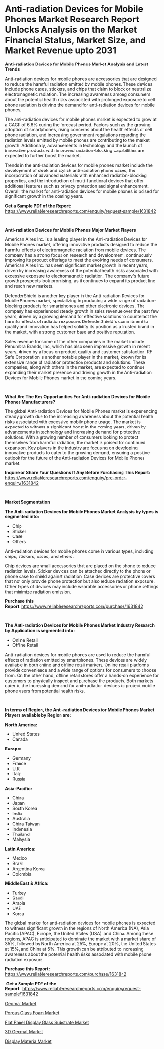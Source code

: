 <p><h1>Anti-radiation Devices for Mobile Phones Market Research Report Unlocks Analysis on the Market Financial Status, Market Size, and Market Revenue upto 2031</h1></p><p><strong>Anti-radiation Devices for Mobile Phones Market Analysis and Latest Trends</strong></p>
<p><p>Anti-radiation devices for mobile phones are accessories that are designed to reduce the harmful radiation emitted by mobile phones. These devices include phone cases, stickers, and chips that claim to block or neutralize electromagnetic radiation. The increasing awareness among consumers about the potential health risks associated with prolonged exposure to cell phone radiation is driving the demand for anti-radiation devices for mobile phones. </p><p>The anti-radiation devices for mobile phones market is expected to grow at a CAGR of 6.6% during the forecast period. Factors such as the growing adoption of smartphones, rising concerns about the health effects of cell phone radiation, and increasing government regulations regarding the radiation levels emitted by mobile phones are contributing to the market growth. Additionally, advancements in technology and the launch of innovative products with improved radiation-blocking capabilities are expected to further boost the market.</p><p>Trends in the anti-radiation devices for mobile phones market include the development of sleek and stylish anti-radiation phone cases, the incorporation of advanced materials with enhanced radiation-blocking properties, and the introduction of multi-functional devices that offer additional features such as privacy protection and signal enhancement. Overall, the market for anti-radiation devices for mobile phones is poised for significant growth in the coming years.</p></p>
<p><strong>Get a Sample PDF of the Report:&nbsp;</strong> <a href="https://www.reliableresearchreports.com/enquiry/request-sample/1631842">https://www.reliableresearchreports.com/enquiry/request-sample/1631842</a></p>
<p>&nbsp;</p>
<p><strong>Anti-radiation Devices for Mobile Phones Major Market Players</strong></p>
<p><p>American Aires Inc. is a leading player in the Anti-radiation Devices for Mobile Phones market, offering innovative products designed to reduce the harmful effects of electromagnetic radiation from mobile devices. The company has a strong focus on research and development, continuously improving its product offerings to meet the evolving needs of consumers. American Aires Inc. has seen significant market growth in recent years, driven by increasing awareness of the potential health risks associated with excessive exposure to electromagnetic radiation. The company's future growth prospects look promising, as it continues to expand its product line and reach new markets.</p><p>DefenderShield is another key player in the Anti-radiation Devices for Mobile Phones market, specializing in producing a wide range of radiation-blocking products for smartphones and other electronic devices. The company has experienced steady growth in sales revenue over the past few years, driven by a growing demand for effective solutions to counteract the harmful effects of radiation exposure. DefenderShield's commitment to quality and innovation has helped solidify its position as a trusted brand in the market, with a strong customer base and positive reputation.</p><p>Sales revenue for some of the other companies in the market include Penumbra Brands, Inc, which has also seen impressive growth in recent years, driven by a focus on product quality and customer satisfaction. RF Safe Corporation is another notable player in the market, known for its extensive range of radiation protection products and solutions. These companies, along with others in the market, are expected to continue expanding their market presence and driving growth in the Anti-radiation Devices for Mobile Phones market in the coming years.</p></p>
<p>&nbsp;</p>
<p><strong>What Are The Key Opportunities For Anti-radiation Devices for Mobile Phones Manufacturers?</strong></p>
<p><p>The global Anti-radiation Devices for Mobile Phones market is experiencing steady growth due to the increasing awareness about the potential health risks associated with excessive mobile phone usage. The market is expected to witness a significant boost in the coming years, driven by advancements in technology and increasing demand for protective solutions. With a growing number of consumers looking to protect themselves from harmful radiation, the market is poised for continued expansion. Key players in the industry are focusing on developing innovative products to cater to the growing demand, ensuring a positive outlook for the future of the Anti-radiation Devices for Mobile Phones market.</p></p>
<p><strong>Inquire or Share Your Questions If Any Before Purchasing This Report:</strong> <a href="https://www.reliableresearchreports.com/enquiry/pre-order-enquiry/1631842">https://www.reliableresearchreports.com/enquiry/pre-order-enquiry/1631842</a></p>
<p>&nbsp;</p>
<p><strong>Market Segmentation</strong></p>
<p><strong>The Anti-radiation Devices for Mobile Phones Market Analysis by types is segmented into:</strong></p>
<p><ul><li>Chip</li><li>Sticker</li><li>Case</li><li>Others</li></ul></p>
<p><p>Anti-radiation devices for mobile phones come in various types, including chips, stickers, cases, and others. </p><p>Chip devices are small accessories that are placed on the phone to reduce radiation levels. Sticker devices can be attached directly to the phone or phone case to shield against radiation. Case devices are protective covers that not only provide phone protection but also reduce radiation exposure. Other types of devices may include wearable accessories or phone settings that minimize radiation emission.</p></p>
<p><strong>Purchase this Report:&nbsp;</strong><a href="https://www.reliableresearchreports.com/purchase/1631842">https://www.reliableresearchreports.com/purchase/1631842</a></p>
<p>&nbsp;</p>
<p><strong>The Anti-radiation Devices for Mobile Phones Market Industry Research by Application is segmented into:</strong></p>
<p><ul><li>Online Retail</li><li>Offline Retail</li></ul></p>
<p><p>Anti-radiation devices for mobile phones are used to reduce the harmful effects of radiation emitted by smartphones. These devices are widely available in both online and offline retail markets. Online retail platforms provide convenience and a wide range of options for consumers to choose from. On the other hand, offline retail stores offer a hands-on experience for customers to physically inspect and purchase the products. Both markets cater to the increasing demand for anti-radiation devices to protect mobile phone users from potential health risks.</p></p>
<p>&nbsp;</p>
<p><strong>In terms of Region, the Anti-radiation Devices for Mobile Phones Market Players available by Region are:</strong></p>
<p>
    <p> <strong> North America: </strong>
        <ul>
            <li>United States</li>
            <li>Canada</li>
        </ul>
        </p> 
    <p> <strong> Europe: </strong>
        <ul>
            <li>Germany</li>
            <li>France</li>
            <li>U.K.</li>
            <li>Italy</li>
            <li>Russia</li>
        </ul>
        </p> 
    <p> <strong> Asia-Pacific: </strong>
        <ul>
            <li>China</li>
            <li>Japan</li>
            <li>South Korea</li>
            <li>India</li>
            <li>Australia</li>
            <li>China Taiwan</li>
            <li>Indonesia</li>
            <li>Thailand</li>
            <li>Malaysia</li>
        </ul>
        </p> 
    <p> <strong> Latin America: </strong>
        <ul>
            <li>Mexico</li>
            <li>Brazil</li>
            <li>Argentina Korea</li>
            <li>Colombia</li>
        </ul>
        </p> 
    <p> <strong> Middle East & Africa: </strong>
        <ul>
            <li>Turkey</li>
            <li>Saudi</li>
            <li>Arabia</li>
            <li>UAE</li>
            <li>Korea</li>
        </ul>
    </p>
    </p>
<p><p>The global market for anti-radiation devices for mobile phones is expected to witness significant growth in the regions of North America (NA), Asia Pacific (APAC), Europe, the United States (USA), and China. Among these regions, APAC is anticipated to dominate the market with a market share of 35%, followed by North America at 25%, Europe at 20%, the United States at 15%, and China at 5%. This growth can be attributed to increasing awareness about the potential health risks associated with mobile phone radiation exposure.</p></p>
<p><strong>Purchase this Report: </strong><a href="https://www.reliableresearchreports.com/purchase/1631842">https://www.reliableresearchreports.com/purchase/1631842</a></p>
<p>&nbsp;<strong>Get a Sample PDF of the Report:&nbsp;&nbsp;</strong><a href="https://www.reliableresearchreports.com/enquiry/request-sample/1631842">https://www.reliableresearchreports.com/enquiry/request-sample/1631842</a></p>
<p><strong></strong></p>
<p><p><a href="https://view.publitas.com/reportprime-1/geomat-market-size-and-growth-market-segmentation-regional-and-country-breakdowns-and-market-trends-for-period-from-2024-2031/">Geomat Market</a></p><p><a href="https://florentine-yuzu-f42.notion.site/Global-Porous-Glass-Foam-Market-by-Types-Applications-and-Major-Players-with-Regional-Growth-Rate-b9f563069c9d4c4e88b532fa21d0a386">Porous Glass Foam Market</a></p><p><a href="https://fuschia-pecorino-a6d.notion.site/Flat-Panel-Display-Glass-Substrate-Market-Provides-Detailed-Segmentation-of-this-Market-based-on-Typ-64904743e78e427a895bf360055e4570">Flat Panel Display Glass Substrate Market</a></p><p><a href="https://view.publitas.com/reportprime-1/3d-geomat-market-research-report-unlocks-analysis-on-the-market-financial-status-market-size-and-market-revenue-upto-2031/">3D Geomat Market</a></p><p><a href="https://changeable-paste-463.notion.site/Global-Display-Materia-Market-by-Types-Applications-and-Major-Players-with-Regional-Growth-Rate-A-87f5aec160944a748471e6093f8dd97a">Display Materia Market</a></p></p>